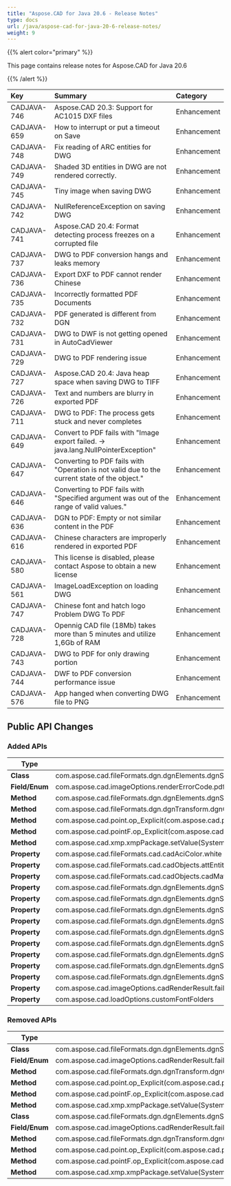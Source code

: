 ```yaml
---
title: "Aspose.CAD for Java 20.6 - Release Notes"
type: docs
url: /java/aspose-cad-for-java-20-6-release-notes/
weight: 9
---
```


{{% alert color="primary" %}}

This page contains release notes for Aspose.CAD for Java 20.6

{{% /alert %}}

|**Key**|**Summary**|**Category**|
| :- | :- | :- |
|CADJAVA-746|Aspose.CAD 20.3: Support for AC1015 DXF files|Enhancement|
|CADJAVA-659|How to interrupt or put a timeout on Save|Enhancement|
|CADJAVA-748|Fix reading of ARC entities for DWG|Enhancement|
|CADJAVA-749|Shaded 3D entities in DWG are not rendered correctly.|Enhancement|
|CADJAVA-745|Tiny image when saving DWG|Enhancement|
|CADJAVA-742|NullReferenceException on saving DWG|Enhancement|
|CADJAVA-741|Aspose.CAD 20.4: Format detecting process freezes on a corrupted file|Enhancement|
|CADJAVA-737|DWG to PDF conversion hangs and leaks memory|Enhancement|
|CADJAVA-736|Export DXF to PDF cannot render Chinese|Enhancement|
|CADJAVA-735|Incorrectly formatted PDF Documents|Enhancement|
|CADJAVA-732|PDF generated is different from DGN|Enhancement|
|CADJAVA-731|DWG to DWF is not getting opened in AutoCadViewer|Enhancement|
|CADJAVA-729|DWG to PDF rendering issue|Enhancement|
|CADJAVA-727|Aspose.CAD 20.4: Java heap space when saving DWG to TIFF|Enhancement|
|CADJAVA-726|Text and numbers are blurry in exported PDF|Enhancement|
|CADJAVA-711|DWG to PDF: The process gets stuck and never completes|Enhancement|
|CADJAVA-649|Convert to PDF fails with "Image export failed. -> java.lang.NullPointerException"|Enhancement|
|CADJAVA-647|Converting to PDF fails with "Operation is not valid due to the current state of the object."|Enhancement|
|CADJAVA-646|Converting to PDF fails with "Specified argument was out of the range of valid values."|Enhancement|
|CADJAVA-636|DGN to PDF: Empty or not similar content in the PDF |Enhancement|
|CADJAVA-616|Chinese characters are improperly rendered in exported PDF|Enhancement|
|CADJAVA-580|This license is disabled, please contact Aspose to obtain a new license|Enhancement|
|CADJAVA-561|ImageLoadException on loading DWG|Enhancement|
|CADJAVA-747|Chinese font and hatch logo Problem DWG To PDF|Enhancement|
|CADJAVA-728|Opennig CAD file (18Mb) takes more than 5 minutes and utilize 1,6Gb of RAM|Enhancement|
|CADJAVA-743|DWG to PDF for only drawing portion|Enhancement|
|CADJAVA-744|DWF to PDF conversion performance issue|Enhancement|
|CADJAVA-576|App hanged when converting DWG file to PNG|Enhancement|

## Public API Changes

### Added APIs

|Type|Title|
|---|---|
|**Class**|com.aspose.cad.fileFormats.dgn.dgnElements.dgnSharedCellElement|
|**Field/Enum**|com.aspose.cad.imageOptions.renderErrorCode.pdfRendererFailed|
|**Method**|com.aspose.cad.fileFormats.dgn.dgnElements.dgnSharedCellDefinitionElement.addChild(com.aspose.cad.fileFormats.dgn.dgnElements.dgnElement)|
|**Method**|com.aspose.cad.fileFormats.dgn.dgnTransform.dgnQuaternion.#ctor(System.int64,System.int64,System.int64,System.int64)|
|**Method**|com.aspose.cad.point.op_Explicit(com.aspose.cad.point)|
|**Method**|com.aspose.cad.pointF.op_Explicit(com.aspose.cad.pointF)|
|**Method**|com.aspose.cad.xmp.xmpPackage.setValue(System.string,)|
|**Property**|com.aspose.cad.fileFormats.cad.cadAciColor.white|
|**Property**|com.aspose.cad.fileFormats.cad.cadObjects.attEntities.cadAttrib.visible|
|**Property**|com.aspose.cad.fileFormats.cad.cadObjects.cadMaterial.attribute282|
|**Property**|com.aspose.cad.fileFormats.dgn.dgnElements.dgnShapeElement.filled|
|**Property**|com.aspose.cad.fileFormats.dgn.dgnElements.dgnSharedCellDefinitionElement.childs|
|**Property**|com.aspose.cad.fileFormats.dgn.dgnElements.dgnSharedCellDefinitionElement.name|
|**Property**|com.aspose.cad.fileFormats.dgn.dgnElements.dgnSharedCellElement.definition|
|**Property**|com.aspose.cad.fileFormats.dgn.dgnElements.dgnSharedCellElement.id|
|**Property**|com.aspose.cad.fileFormats.dgn.dgnElements.dgnSharedCellElement.maxPoint|
|**Property**|com.aspose.cad.fileFormats.dgn.dgnElements.dgnSharedCellElement.minPoint|
|**Property**|com.aspose.cad.fileFormats.dgn.dgnElements.dgnSharedCellElement.name|
|**Property**|com.aspose.cad.fileFormats.dgn.dgnElements.dgnSharedCellElement.origin|
|**Property**|com.aspose.cad.imageOptions.cadRenderResult.failures|
|**Property**|com.aspose.cad.loadOptions.customFontFolders|

### Removed APIs

|Type|Title|
|---|---|
|**Class**|com.aspose.cad.fileFormats.dgn.dgnElements.dgnSharedCellDefinition|
|**Field/Enum**|com.aspose.cad.imageOptions.cadRenderResult.failures|
|**Method**|com.aspose.cad.fileFormats.dgn.dgnTransform.dgnQuaternion.#ctor(System.int32,System.int32,System.int32,System.int32)|
|**Method**|com.aspose.cad.point.op_Explicit(com.aspose.cad.point)|
|**Method**|com.aspose.cad.pointF.op_Explicit(com.aspose.cad.pointF)|
|**Method**|com.aspose.cad.xmp.xmpPackage.setValue(System.string)|
|**Class**|com.aspose.cad.fileFormats.dgn.dgnElements.dgnSharedCellDefinition|
|**Field/Enum**|com.aspose.cad.imageOptions.cadRenderResult.failures|
|**Method**|com.aspose.cad.fileFormats.dgn.dgnTransform.dgnQuaternion.#ctor(System.int32,System.int32,System.int32,System.int32)|
|**Method**|com.aspose.cad.point.op_Explicit(com.aspose.cad.point)|
|**Method**|com.aspose.cad.pointF.op_Explicit(com.aspose.cad.pointF)|
|**Method**|com.aspose.cad.xmp.xmpPackage.setValue(System.string)|
